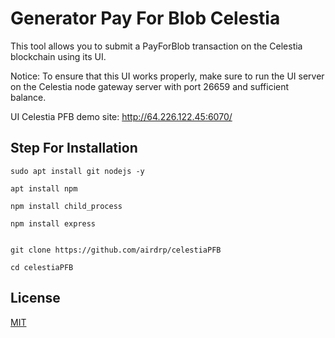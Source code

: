 # Generator Pay For Blob Celestia

This tool allows you to submit a PayForBlob transaction on the Celestia blockchain using its UI.

Notice: To ensure that this UI works properly, make sure to run the UI server on the Celestia node gateway server with port 26659 and sufficient balance.

UI Celestia PFB demo site: http://64.226.122.45:6070/

## Step For Installation

```
sudo apt install git nodejs -y

apt install npm

npm install child_process

npm install express


git clone https://github.com/airdrp/celestiaPFB

cd celestiaPFB

```


## License

[MIT](https://choosealicense.com/licenses/mit/)
